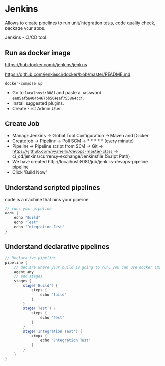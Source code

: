 # Jenkins 

Allows to create pipelines to run unit/integration tests, code quality check, package your apps. 

Jenkins - CI/CD tool.

## Run as docker image 

https://hub.docker.com/r/jenkins/jenkins

https://github.com/jenkinsci/docker/blob/master/README.md

```bash
docker-compose up
```

- Go to `localhost:8081` and paste a password `ee85af5a404b467bb564eaf755864ccf`.
- Install suggested plugins.
- Create First Admin User. 

## Create Job

- Manage Jenkins -> Global Tool Configuration -> Maven and Docker 
- Create job -> Pipeline -> Poll SCM -> * * * * * (every minute)
- Pipeline -> Pipeline script from SCM -> Git -> https://github.com/vyahello/devops-master-class -> ci_cd/jenkins/currency-exchange/Jenkinsfile (Script Path)
- We have created http://localhost:8081/job/jenkins-devops-pipeline pipeline 
- Click 'Build Now'

## Understand scripted pipelines 

node is a machine that runs your pipeline.

```groovy
// runs your pipeline
node {
	echo "Build"
	echo "Test"
	echo "Integration Test"
}
```

## Understand declarative pipelines 

```groovy
// Declarative pipeline
pipeline {
    // declare where your build is going to run, you can use docker image as agent
    agent any
    // add stages
    stages {
        stage('Build') {
            steps {
                echo "Build"
            }
        }
        stage('Test') {
            steps {
	            echo "Test"
            }
        }
        stage('Integration Test') {
            steps {
	            echo "Integration Test"
            }
        }
    }
}
```

